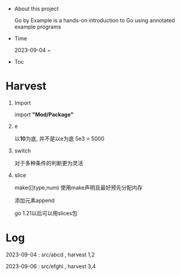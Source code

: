 - About this project
    
    Go by Example is a hands-on introduction to Go using annotated example programs

- Time
    
    2023-09-04 ~ 

- Toc

# Harvest
1. Import
    
    import **"Mod/Package"**

2. e

   以**10**为底, 并不是以e为底 5e3 = 5000
3. switch

    对于多种条件的判断更为灵活
4. slice

    make([]type,num) 使用make声明且最好预先分配内存

    添加元素append

    go 1.21以后可以用slices包


# Log

2023-09-04 : src/abcd , harvest 1,2

2023-09-06 : src/efghi , harvest 3,4